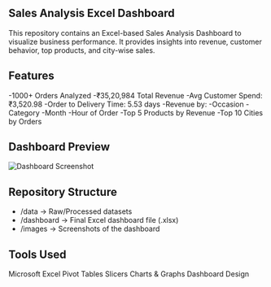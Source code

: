 ## Sales Analysis Excel Dashboard

This repository contains an Excel-based Sales Analysis Dashboard to visualize business performance.
It provides insights into revenue, customer behavior, top products, and city-wise sales.

## Features

-1000+ Orders Analyzed
-₹35,20,984 Total Revenue
-Avg Customer Spend: ₹3,520.98
-Order to Delivery Time: 5.53 days
-Revenue by:
-Occasion
-Category
-Month
-Hour of Order
-Top 5 Products by Revenue
-Top 10 Cities by Orders

##  Dashboard Preview
![Dashboard Screenshot](./images/dashboard.jpg)

## Repository Structure

- /data → Raw/Processed datasets
- /dashboard → Final Excel dashboard file (.xlsx)
- /images → Screenshots of the dashboard

## Tools Used

Microsoft Excel
Pivot Tables
Slicers
Charts & Graphs
Dashboard Design
